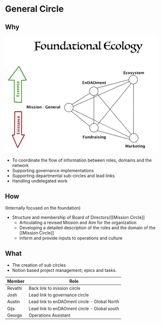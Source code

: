 # General Circle

## Why
![](assets/FoundationalEcologySmall.jpg)
- To coordinate the flow of information between roles, domains and the network
- Supporting governance implementations
- Supporting departmental sub-circles and lead links
- Handling undelegated work

## How
(Internally focused on the foundation)

- Structure and membership of Board of Directors/[[Mission Circle]]  
	- Articulating a revised Mission and Aim for the organization
	- Developing a detailed description of the roles and the domain of the [[Mission Circle]]
	- Inform and provide inputs to operations and culture

## What
- The creation of sub circles
- Notion based project management; epics and tasks.


| Member | Role |
|---|---|
| Revathi | Back link to mission circle |
| Josh | Lead link to governance circle |
| Austin | Lead link to enDAOment circle - Global North |
| Gijs | Lead link to enDAOment circle - Global south |
| George | Operations Assistant |


